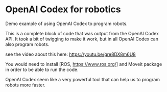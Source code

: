 # OpenAI Codex for robotics

Demo example of using OpenAI Codex to program robots.

This is a complete block of code that was output from the OpenAI Codex API. It took a bit of twigging to make it work, but in all OpenAI Codex can also program robots.

see the video about this here:
https://youtu.be/gre8DX8m6U8

You would need to install [ROS, https://www.ros.org/] and Moveit package in order to be able to run the code.

OpenAI Codex seem like a very powerful tool that can help us to program robots more faster.
